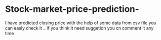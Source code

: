 # Stock-market-price-prediction-
I have predicted closing price with the help of some data from csv file you can easly check it .. if you think it need suggetion you cn comment it any time 
